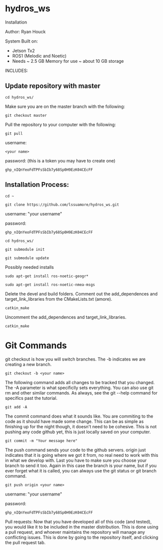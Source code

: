 # hydros_ws
Installation

Author: Ryan Houck

System Built on:
 - Jetson Tx2
 - ROS1 (Melodic and Noetic)
 - Needs ~ 2.5 GB Memory for use ~ about 10 GB storage  

INCLUDES: 
## Update repository with master
```
cd hydros_ws/
```
Make sure you are on the master branch with the following:
```
git checkout master
```
Pull the repository to your computer with the following:
```
git pull
```
username:
```
<your name>
```
password: (this is a token you may have to create one)
```
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
```
## Installation Process:

```
cd ~
```
```
git clone https://github.com/lssuamore/hydros_ws.git
```
username: "your username"   

password:
```
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
```
```
cd hydros_ws/
```
```
git submodule init
```
```
git submodule update
```

Possibly needed installs
```
sudo apt-get install ros-noetic-geogr*
```
```
sudo apt-get install ros-noetic-nmea-msgs
```
Delete the devel and build folders. Comment out the add_dependences and target_link_libraries from the CMakeLists.txt (amore).
```
catkin_make
```
Uncomment the add_dependences and target_link_libraries.
```
catkin_make
```

# Git Commands
git checkout is how you will switch branches. The -b indicates we are creating a new branch.
```
git checkout -b <your name>
```
The following command adds all changes to be tracked that you changed. The -A parameter is what specificlly sets everything. You can also use git rm and other similar commands. As always, see the git --help command for specifics past the tutorial.
```
git add -A
```
The commit command does what it sounds like. You are commiting to the code as it should have made some change. This can be as simple as finishing up for the night though, it doesn't need to be cohesive. This is not pushing any code github yet, this is just locally saved on your computer.
```
git commit -m "Your message here"
```
The push command sends your code to the github servers. origin just indicates that it is going where we got it from, no real need to work with this in what we develop with. Last you have to make sure you choose your branch to send it too. Again in this case the branch is your name, but if you ever forget what it is called, you can always use the git status or git branch command.
```
git push origin <your name>
```
username: "your username"   

password:
```
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
```

Pull requests:
Now that you have developed all of this code (and tested), you would like it to be included in the master distribution. This is done using a pull request, and whoever maintains the repository will manage any conflicting issues. This is done by going to the repository itself, and clicking the pull request tab.
